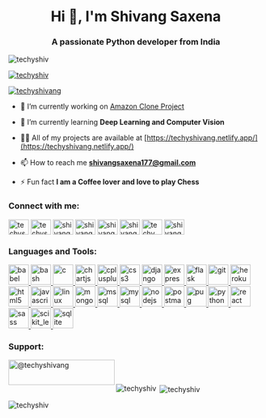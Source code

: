 <h1 align="center">Hi 👋, I'm Shivang Saxena</h1>
<h3 align="center">A passionate Python developer from India</h3>

<p align="left"> <img src="https://komarev.com/ghpvc/?username=techyshiv&label=Profile%20views&color=0e75b6&style=flat" alt="techyshiv" /> </p>

<p align="left"> <a href="https://github.com/ryo-ma/github-profile-trophy"><img src="https://github-profile-trophy.vercel.app/?username=techyshiv" alt="techyshiv" /></a> </p>

<p align="left"> <a href="https://twitter.com/techyshivang" target="blank"><img src="https://img.shields.io/twitter/follow/techyshivang?logo=twitter&style=for-the-badge" alt="techyshivang" /></a> </p>

- 🔭 I’m currently working on [Amazon Clone Project](https://github.com/techyshiv/Amazon_Clone_Backend)

- 🌱 I’m currently learning **Deep Learning and Computer Vision**

- 👨‍💻 All of my projects are available at [https://techyshivang.netlify.app/](https://techyshivang.netlify.app/)

- 📫 How to reach me **shivangsaxena177@gmail.com**

- ⚡ Fun fact **I am a Coffee lover and love to play Chess**

<h3 align="left">Connect with me:</h3>
<p align="left">
<a href="https://dev.to/techyshiv" target="blank"><img align="center" src="https://cdn.jsdelivr.net/npm/simple-icons@3.0.1/icons/dev-dot-to.svg" alt="techyshiv" height="30" width="40" /></a>
<a href="https://twitter.com/techyshivang" target="blank"><img align="center" src="https://cdn.jsdelivr.net/npm/simple-icons@3.0.1/icons/twitter.svg" alt="techyshivang" height="30" width="40" /></a>
<a href="https://linkedin.com/in/shivang saxena" target="blank"><img align="center" src="https://cdn.jsdelivr.net/npm/simple-icons@3.0.1/icons/linkedin.svg" alt="shivang saxena" height="30" width="40" /></a>
<a href="https://kaggle.com/shivang saxena" target="blank"><img align="center" src="https://cdn.jsdelivr.net/npm/simple-icons@3.0.1/icons/kaggle.svg" alt="shivang saxena" height="30" width="40" /></a>
<a href="https://fb.com/shivang saxena" target="blank"><img align="center" src="https://cdn.jsdelivr.net/npm/simple-icons@3.0.1/icons/facebook.svg" alt="shivang saxena" height="30" width="40" /></a>
<a href="https://instagram.com/shivang saxena" target="blank"><img align="center" src="https://cdn.jsdelivr.net/npm/simple-icons@3.0.1/icons/instagram.svg" alt="shivang saxena" height="30" width="40" /></a>
<a href="https://www.youtube.com/c/techy shiv" target="blank"><img align="center" src="https://cdn.jsdelivr.net/npm/simple-icons@3.0.1/icons/youtube.svg" alt="techy shiv" height="30" width="40" /></a>
<a href="https://auth.geeksforgeeks.org/user/shivangsaxena2" target="blank"><img align="center" src="https://cdn.jsdelivr.net/npm/simple-icons@3.0.1/icons/geeksforgeeks.svg" alt="shivangsaxena2" height="30" width="40" /></a>
</p>

<h3 align="left">Languages and Tools:</h3>
<p align="left"> <a href="https://babeljs.io/" target="_blank"> <img src="https://www.vectorlogo.zone/logos/babeljs/babeljs-icon.svg" alt="babel" width="40" height="40"/> </a> <a href="https://www.gnu.org/software/bash/" target="_blank"> <img src="https://www.vectorlogo.zone/logos/gnu_bash/gnu_bash-icon.svg" alt="bash" width="40" height="40"/> </a> <a href="https://www.cprogramming.com/" target="_blank"> <img src="https://devicons.github.io/devicon/devicon.git/icons/c/c-original.svg" alt="c" width="40" height="40"/> </a> <a href="https://www.chartjs.org" target="_blank"> <img src="https://www.chartjs.org/media/logo-title.svg" alt="chartjs" width="40" height="40"/> </a> <a href="https://www.w3schools.com/cpp/" target="_blank"> <img src="https://devicons.github.io/devicon/devicon.git/icons/cplusplus/cplusplus-original.svg" alt="cplusplus" width="40" height="40"/> </a> <a href="https://www.w3schools.com/css/" target="_blank"> <img src="https://devicons.github.io/devicon/devicon.git/icons/css3/css3-original-wordmark.svg" alt="css3" width="40" height="40"/> </a> <a href="https://www.djangoproject.com/" target="_blank"> <img src="https://devicons.github.io/devicon/devicon.git/icons/django/django-original.svg" alt="django" width="40" height="40"/> </a> <a href="https://expressjs.com" target="_blank"> <img src="https://devicons.github.io/devicon/devicon.git/icons/express/express-original-wordmark.svg" alt="express" width="40" height="40"/> </a> <a href="https://flask.palletsprojects.com/" target="_blank"> <img src="https://www.vectorlogo.zone/logos/pocoo_flask/pocoo_flask-icon.svg" alt="flask" width="40" height="40"/> </a> <a href="https://git-scm.com/" target="_blank"> <img src="https://www.vectorlogo.zone/logos/git-scm/git-scm-icon.svg" alt="git" width="40" height="40"/> </a> <a href="https://heroku.com" target="_blank"> <img src="https://www.vectorlogo.zone/logos/heroku/heroku-icon.svg" alt="heroku" width="40" height="40"/> </a> <a href="https://www.w3.org/html/" target="_blank"> <img src="https://devicons.github.io/devicon/devicon.git/icons/html5/html5-original-wordmark.svg" alt="html5" width="40" height="40"/> </a> <a href="https://developer.mozilla.org/en-US/docs/Web/JavaScript" target="_blank"> <img src="https://devicons.github.io/devicon/devicon.git/icons/javascript/javascript-original.svg" alt="javascript" width="40" height="40"/> </a> <a href="https://www.linux.org/" target="_blank"> <img src="https://devicons.github.io/devicon/devicon.git/icons/linux/linux-original.svg" alt="linux" width="40" height="40"/> </a> <a href="https://www.mongodb.com/" target="_blank"> <img src="https://devicons.github.io/devicon/devicon.git/icons/mongodb/mongodb-original-wordmark.svg" alt="mongodb" width="40" height="40"/> </a> <a href="https://www.microsoft.com/en-us/sql-server" target="_blank"> <img src="https://cdn.worldvectorlogo.com/logos/microsoft-sql-server.svg" alt="mssql" width="40" height="40"/> </a> <a href="https://www.mysql.com/" target="_blank"> <img src="https://devicons.github.io/devicon/devicon.git/icons/mysql/mysql-original-wordmark.svg" alt="mysql" width="40" height="40"/> </a> <a href="https://nodejs.org" target="_blank"> <img src="https://devicons.github.io/devicon/devicon.git/icons/nodejs/nodejs-original-wordmark.svg" alt="nodejs" width="40" height="40"/> </a> <a href="https://postman.com" target="_blank"> <img src="https://www.vectorlogo.zone/logos/getpostman/getpostman-icon.svg" alt="postman" width="40" height="40"/> </a> <a href="https://pugjs.org" target="_blank"> <img src="https://cdn.worldvectorlogo.com/logos/pug.svg" alt="pug" width="40" height="40"/> </a> <a href="https://www.python.org" target="_blank"> <img src="https://devicons.github.io/devicon/devicon.git/icons/python/python-original.svg" alt="python" width="40" height="40"/> </a> <a href="https://reactjs.org/" target="_blank"> <img src="https://devicons.github.io/devicon/devicon.git/icons/react/react-original-wordmark.svg" alt="react" width="40" height="40"/> </a> <a href="https://sass-lang.com" target="_blank"> <img src="https://devicons.github.io/devicon/devicon.git/icons/sass/sass-original.svg" alt="sass" width="40" height="40"/> </a> <a href="https://scikit-learn.org/" target="_blank"> <img src="https://upload.wikimedia.org/wikipedia/commons/0/05/Scikit_learn_logo_small.svg" alt="scikit_learn" width="40" height="40"/> </a> <a href="https://www.sqlite.org/" target="_blank"> <img src="https://www.vectorlogo.zone/logos/sqlite/sqlite-icon.svg" alt="sqlite" width="40" height="40"/> </a> </p>

<h3 align="left">Support:</h3>
<p><a href="https://www.buymeacoffee.com/@techyshivang"> <img align="left" src="https://cdn.buymeacoffee.com/buttons/v2/default-yellow.png" height="50" width="210" alt="@techyshivang" /></a></p><br><br>

<p><img align="left" src="https://github-readme-stats.vercel.app/api/top-langs?username=techyshiv&show_icons=true&locale=en&layout=compact" alt="techyshiv" /></p>

<p>&nbsp;<img align="center" src="https://github-readme-stats.vercel.app/api?username=techyshiv&show_icons=true&locale=en" alt="techyshiv" /></p>

<p><img align="center" src="https://github-readme-streak-stats.herokuapp.com/?user=techyshiv&" alt="techyshiv" /></p>

